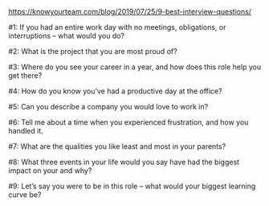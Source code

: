 https://knowyourteam.com/blog/2019/07/25/9-best-interview-questions/

#1: If you had an entire work day with no meetings, obligations, or interruptions – what would you do?

#2: What is the project that you are most proud of?

#3: Where do you see your career in a year, and how does this role help you get there?

#4: How do you know you’ve had a productive day at the office?

#5: Can you describe a company you would love to work in?

#6: Tell me about a time when you experienced frustration, and how you handled it.

#7: What are the qualities you like least and most in your parents?

#8: What three events in your life would you say have had the biggest impact on your and why?

#9: Let’s say you were to be in this role – what would your biggest learning curve be?
